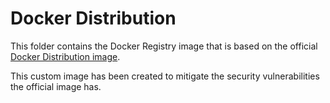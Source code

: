 # Docker Distribution

This folder contains the Docker Registry image that is based on the official [Docker Distribution image](https://registry.hub.docker.com/_/registry/).

This custom image has been created to mitigate the security vulnerabilities the official image has.

